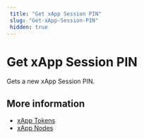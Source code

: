 ```yaml
---
 title: "Get xApp Session PIN" 
 slug: "Get-xApp-Session-PIN" 
 hidden: true 
---
```


# Get xApp Session PIN

Gets a new xApp Session PIN.

## More information

- [xApp Tokens](../../xApp/tokens.md)
- [xApp Nodes](overview.md)
